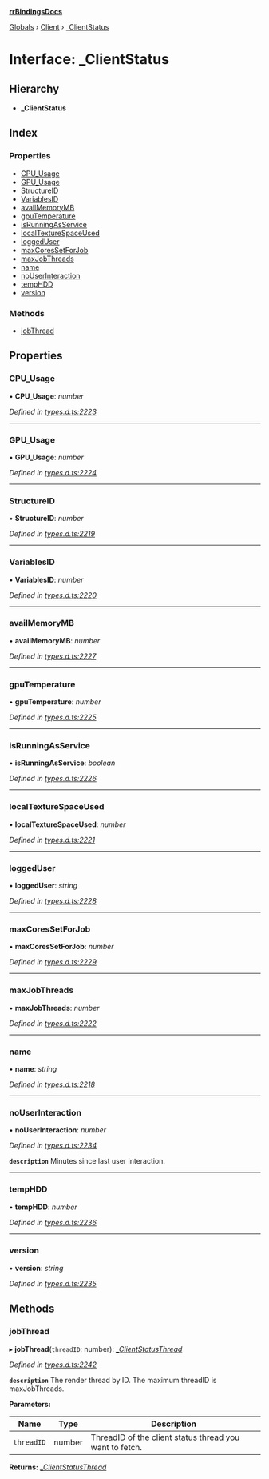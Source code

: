 **[rrBindingsDocs](../README.md)**

[Globals](../README.md) › [Client](../modules/client.md) › [_ClientStatus](client._clientstatus.md)

# Interface: _ClientStatus

## Hierarchy

* **_ClientStatus**

## Index

### Properties

* [CPU_Usage](client._clientstatus.md#cpu_usage)
* [GPU_Usage](client._clientstatus.md#gpu_usage)
* [StructureID](client._clientstatus.md#structureid)
* [VariablesID](client._clientstatus.md#variablesid)
* [availMemoryMB](client._clientstatus.md#availmemorymb)
* [gpuTemperature](client._clientstatus.md#gputemperature)
* [isRunningAsService](client._clientstatus.md#isrunningasservice)
* [localTextureSpaceUsed](client._clientstatus.md#localtexturespaceused)
* [loggedUser](client._clientstatus.md#loggeduser)
* [maxCoresSetForJob](client._clientstatus.md#maxcoressetforjob)
* [maxJobThreads](client._clientstatus.md#maxjobthreads)
* [name](client._clientstatus.md#name)
* [noUserInteraction](client._clientstatus.md#nouserinteraction)
* [tempHDD](client._clientstatus.md#temphdd)
* [version](client._clientstatus.md#version)

### Methods

* [jobThread](client._clientstatus.md#jobthread)

## Properties

###  CPU_Usage

• **CPU_Usage**: *number*

*Defined in [types.d.ts:2223](https://github.com/Novalis15/RoyalRender-OpenExtensions/blob/5ba4523/rrNodeJS_rrBindings/nodeJS/win64/v6/types.d.ts#L2223)*

___

###  GPU_Usage

• **GPU_Usage**: *number*

*Defined in [types.d.ts:2224](https://github.com/Novalis15/RoyalRender-OpenExtensions/blob/5ba4523/rrNodeJS_rrBindings/nodeJS/win64/v6/types.d.ts#L2224)*

___

###  StructureID

• **StructureID**: *number*

*Defined in [types.d.ts:2219](https://github.com/Novalis15/RoyalRender-OpenExtensions/blob/5ba4523/rrNodeJS_rrBindings/nodeJS/win64/v6/types.d.ts#L2219)*

___

###  VariablesID

• **VariablesID**: *number*

*Defined in [types.d.ts:2220](https://github.com/Novalis15/RoyalRender-OpenExtensions/blob/5ba4523/rrNodeJS_rrBindings/nodeJS/win64/v6/types.d.ts#L2220)*

___

###  availMemoryMB

• **availMemoryMB**: *number*

*Defined in [types.d.ts:2227](https://github.com/Novalis15/RoyalRender-OpenExtensions/blob/5ba4523/rrNodeJS_rrBindings/nodeJS/win64/v6/types.d.ts#L2227)*

___

###  gpuTemperature

• **gpuTemperature**: *number*

*Defined in [types.d.ts:2225](https://github.com/Novalis15/RoyalRender-OpenExtensions/blob/5ba4523/rrNodeJS_rrBindings/nodeJS/win64/v6/types.d.ts#L2225)*

___

###  isRunningAsService

• **isRunningAsService**: *boolean*

*Defined in [types.d.ts:2226](https://github.com/Novalis15/RoyalRender-OpenExtensions/blob/5ba4523/rrNodeJS_rrBindings/nodeJS/win64/v6/types.d.ts#L2226)*

___

###  localTextureSpaceUsed

• **localTextureSpaceUsed**: *number*

*Defined in [types.d.ts:2221](https://github.com/Novalis15/RoyalRender-OpenExtensions/blob/5ba4523/rrNodeJS_rrBindings/nodeJS/win64/v6/types.d.ts#L2221)*

___

###  loggedUser

• **loggedUser**: *string*

*Defined in [types.d.ts:2228](https://github.com/Novalis15/RoyalRender-OpenExtensions/blob/5ba4523/rrNodeJS_rrBindings/nodeJS/win64/v6/types.d.ts#L2228)*

___

###  maxCoresSetForJob

• **maxCoresSetForJob**: *number*

*Defined in [types.d.ts:2229](https://github.com/Novalis15/RoyalRender-OpenExtensions/blob/5ba4523/rrNodeJS_rrBindings/nodeJS/win64/v6/types.d.ts#L2229)*

___

###  maxJobThreads

• **maxJobThreads**: *number*

*Defined in [types.d.ts:2222](https://github.com/Novalis15/RoyalRender-OpenExtensions/blob/5ba4523/rrNodeJS_rrBindings/nodeJS/win64/v6/types.d.ts#L2222)*

___

###  name

• **name**: *string*

*Defined in [types.d.ts:2218](https://github.com/Novalis15/RoyalRender-OpenExtensions/blob/5ba4523/rrNodeJS_rrBindings/nodeJS/win64/v6/types.d.ts#L2218)*

___

###  noUserInteraction

• **noUserInteraction**: *number*

*Defined in [types.d.ts:2234](https://github.com/Novalis15/RoyalRender-OpenExtensions/blob/5ba4523/rrNodeJS_rrBindings/nodeJS/win64/v6/types.d.ts#L2234)*

**`description`** Minutes since last user interaction.

___

###  tempHDD

• **tempHDD**: *number*

*Defined in [types.d.ts:2236](https://github.com/Novalis15/RoyalRender-OpenExtensions/blob/5ba4523/rrNodeJS_rrBindings/nodeJS/win64/v6/types.d.ts#L2236)*

___

###  version

• **version**: *string*

*Defined in [types.d.ts:2235](https://github.com/Novalis15/RoyalRender-OpenExtensions/blob/5ba4523/rrNodeJS_rrBindings/nodeJS/win64/v6/types.d.ts#L2235)*

## Methods

###  jobThread

▸ **jobThread**(`threadID`: number): *[_ClientStatusThread](client._clientstatusthread.md)*

*Defined in [types.d.ts:2242](https://github.com/Novalis15/RoyalRender-OpenExtensions/blob/5ba4523/rrNodeJS_rrBindings/nodeJS/win64/v6/types.d.ts#L2242)*

**`description`** The render thread by ID. The maximum threadID is maxJobThreads.

**Parameters:**

Name | Type | Description |
------ | ------ | ------ |
`threadID` | number | ThreadID of the client status thread you want to fetch.  |

**Returns:** *[_ClientStatusThread](client._clientstatusthread.md)*